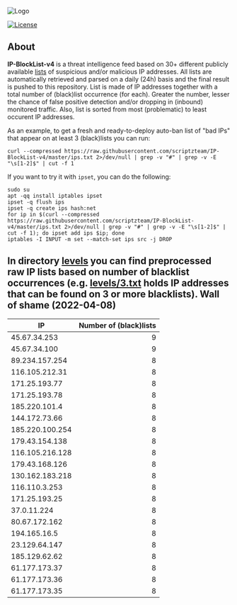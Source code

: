 ![Logo](https://i.imgur.com/PyKLAe7.png)

[![License](https://img.shields.io/badge/license-The_Unlicense-red.svg)](https://unlicense.org/)

About
----

**IP-BlockList-v4** is a threat intelligence feed based on 30+ different publicly available [lists](https://github.com/stamparm/maltrail) of suspicious and/or malicious IP addresses. All lists are automatically retrieved and parsed on a daily (24h) basis and the final result is pushed to this repository. List is made of IP addresses together with a total number of (black)list occurrence (for each). Greater the number, lesser the chance of false positive detection and/or dropping in (inbound) monitored traffic. Also, list is sorted from most (problematic) to least occurent IP addresses.

As an example, to get a fresh and ready-to-deploy auto-ban list of "bad IPs" that appear on at least 3 (black)lists you can run:

```
curl --compressed https://raw.githubusercontent.com/scriptzteam/IP-BlockList-v4/master/ips.txt 2>/dev/null | grep -v "#" | grep -v -E "\s[1-2]$" | cut -f 1
```

If you want to try it with `ipset`, you can do the following:

```
sudo su
apt -qq install iptables ipset
ipset -q flush ips
ipset -q create ips hash:net
for ip in $(curl --compressed https://raw.githubusercontent.com/scriptzteam/IP-BlockList-v4/master/ips.txt 2>/dev/null | grep -v "#" | grep -v -E "\s[1-2]$" | cut -f 1); do ipset add ips $ip; done
iptables -I INPUT -m set --match-set ips src -j DROP
```

In directory [levels](levels) you can find preprocessed raw IP lists based on number of blacklist occurrences (e.g. [levels/3.txt](levels/3.txt) holds IP addresses that can be found on 3 or more blacklists).
Wall of shame (2022-04-08)
----

|IP|Number of (black)lists|
|---|--:|
45.67.34.253|9
45.67.34.100|9
89.234.157.254|8
116.105.212.31|8
171.25.193.77|8
171.25.193.78|8
185.220.101.4|8
144.172.73.66|8
185.220.100.254|8
179.43.154.138|8
116.105.216.128|8
179.43.168.126|8
130.162.183.218|8
116.110.3.253|8
171.25.193.25|8
37.0.11.224|8
80.67.172.162|8
194.165.16.5|8
23.129.64.147|8
185.129.62.62|8
61.177.173.37|8
61.177.173.36|8
61.177.173.35|8

